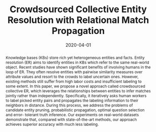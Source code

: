 ---
title: "Crowdsourced Collective Entity Resolution with Relational Match Propagation"
authors:
- Jiacheng Huang
- Wei Hu
- admin
- Yuzhong Qu

publication_types: ["1"]
publication: In *the 36th International Conference on Data Engineering (ICDE)*
publication_short: In *ICDE*
date: "2020-04-01"
publishDate: "2019-10-01"

abstract: Knowledge bases (KBs) store rich yet heterogeneous entities and facts. Entity resolution (ER) aims to identify entities in KBs which refer to the same real-world object. Recent studies have shown significant benefits of involving humans in the loop of ER. They often resolve entities with pairwise similarity measures over attribute values and resort to the crowds to label uncertain ones. However, existing methods still suffer from high labor costs and insufficient labeling to some extent. In this paper, we propose a novel approach called crowdsourced collective ER, which leverages the relationships between entities to infer matches jointly rather than independently. Specifically, it iteratively asks human workers to label picked entity pairs and propagates the labeling information to their neighbors in distance. During this process, we address the problems of candidate entity pruning, probabilistic propagation, optimal question selection and error- tolerant truth inference. Our experiments on real-world datasets demonstrate that, compared with state-of-the-art methods, our approach achieves superior accuracy with much less labeling.



#tags:
#- Source Themes
featured: true

links:
url_pdf: 'slides/ICDE20_CER.pdf'


---